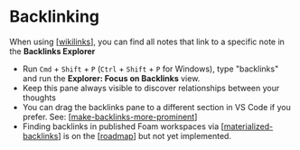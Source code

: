 # Backlinking

When using [[wikilinks]], you can find all notes that link to a specific note in the **Backlinks Explorer**

- Run `Cmd` + `Shift` + `P` (`Ctrl` + `Shift` + `P` for Windows), type "backlinks" and run the **Explorer: Focus on Backlinks** view.
- Keep this pane always visible to discover relationships between your thoughts
- You can drag the backlinks pane to a different section in VS Code if you prefer. See: [[make-backlinks-more-prominent]]
- Finding backlinks in published Foam workspaces via [[materialized-backlinks]] is on the [[roadmap]] but not yet implemented.

[//begin]: # "Autogenerated link references for markdown compatibility"
[wikilinks]: ../wikilinks.md "Wikilinks"
[make-backlinks-more-prominent]: ../recipes/make-backlinks-more-prominent.md "Make Backlinks More Prominent"
[materialized-backlinks]: ../dev/materialized-backlinks.md "Materialized Backlinks (stub)"
[roadmap]: ../dev/roadmap.md "Roadmap"
[//end]: # "Autogenerated link references"
